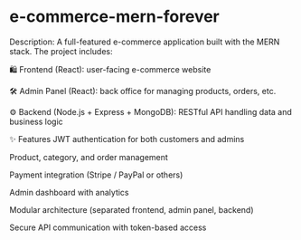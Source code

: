 # e-commerce-mern-forever

Description:
A full-featured e-commerce application built with the MERN stack. The project includes:

🛍️ Frontend (React): user-facing e-commerce website

🛠️ Admin Panel (React): back office for managing products, orders, etc.

⚙️ Backend (Node.js + Express + MongoDB): RESTful API handling data and business logic

✨ Features
JWT authentication for both customers and admins

Product, category, and order management

Payment integration (Stripe / PayPal or others)

Admin dashboard with analytics

Modular architecture (separated frontend, admin panel, backend)

Secure API communication with token-based access
